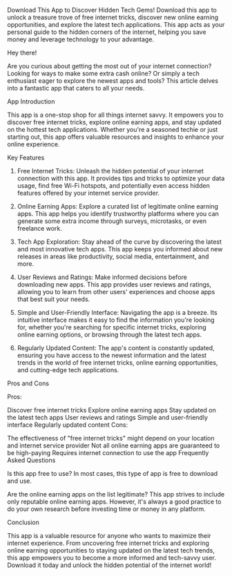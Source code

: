 Download This App to Discover Hidden Tech Gems!
Download this app to unlock a treasure trove of free internet tricks, discover new online earning opportunities, and explore the latest tech applications. This app acts as your personal guide to the hidden corners of the internet, helping you save money and leverage technology to your advantage.

Hey there!

Are you curious about getting the most out of your internet connection? Looking for ways to make some extra cash online? Or simply a tech enthusiast eager to explore the newest apps and tools? This article delves into a fantastic app that caters to all your needs.

App Introduction

This app is a one-stop shop for all things internet savvy. It empowers you to discover free internet tricks, explore online earning apps, and stay updated on the hottest tech applications. Whether you're a seasoned techie or just starting out, this app offers valuable resources and insights to enhance your online experience.

Key Features

1. Free Internet Tricks:
Unleash the hidden potential of your internet connection with this app. It provides tips and tricks to optimize your data usage, find free Wi-Fi hotspots, and potentially even access hidden features offered by your internet service provider.

2. Online Earning Apps:
Explore a curated list of legitimate online earning apps. This app helps you identify trustworthy platforms where you can generate some extra income through surveys, microtasks, or even freelance work.

3. Tech App Exploration:
Stay ahead of the curve by discovering the latest and most innovative tech apps. This app keeps you informed about new releases in areas like productivity, social media, entertainment, and more.

4. User Reviews and Ratings:
Make informed decisions before downloading new apps. This app provides user reviews and ratings, allowing you to learn from other users' experiences and choose apps that best suit your needs.

5. Simple and User-Friendly Interface:
Navigating the app is a breeze. Its intuitive interface makes it easy to find the information you're looking for, whether you're searching for specific internet tricks, exploring online earning options, or browsing through the latest tech apps.

6. Regularly Updated Content:
The app's content is constantly updated, ensuring you have access to the newest information and the latest trends in the world of free internet tricks, online earning opportunities, and cutting-edge tech applications.

Pros and Cons

Pros:

Discover free internet tricks
Explore online earning apps
Stay updated on the latest tech apps
User reviews and ratings
Simple and user-friendly interface
Regularly updated content
Cons:

The effectiveness of "free internet tricks" might depend on your location and internet service provider
Not all online earning apps are guaranteed to be high-paying
Requires internet connection to use the app
Frequently Asked Questions

Is this app free to use?
In most cases, this type of app is free to download and use.

Are the online earning apps on the list legitimate?
This app strives to include only reputable online earning apps. However, it's always a good practice to do your own research before investing time or money in any platform.

Conclusion

This app is a valuable resource for anyone who wants to maximize their internet experience. From uncovering free internet tricks and exploring online earning opportunities to staying updated on the latest tech trends, this app empowers you to become a more informed and tech-savvy user. Download it today and unlock the hidden potential of the internet world!
